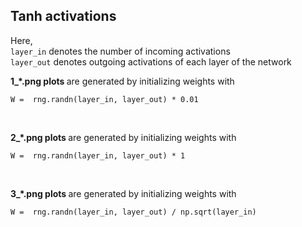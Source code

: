 <h2>Tanh activations</h2>
<p>Here, <br><code>layer_in</code> denotes the number of incoming activations <br><tab><code>layer_out</code> denotes outgoing activations of each layer of the network</p>

<p><b> 1_*.png plots </b> are generated by initializing weights with<br></p>
<p><code>W =  rng.randn(layer_in, layer_out) * 0.01</code><br></p>
<br>
<p><b> 2_*.png plots </b> are generated by initializing weights with<br></p>
<p><code>W =  rng.randn(layer_in, layer_out) * 1</code><br></p>
<br>
<p><b> 3_*.png plots </b> are generated by initializing weights with<br></p>
<p><code>W =  rng.randn(layer_in, layer_out) / np.sqrt(layer_in) </code><br></p>
<br>
